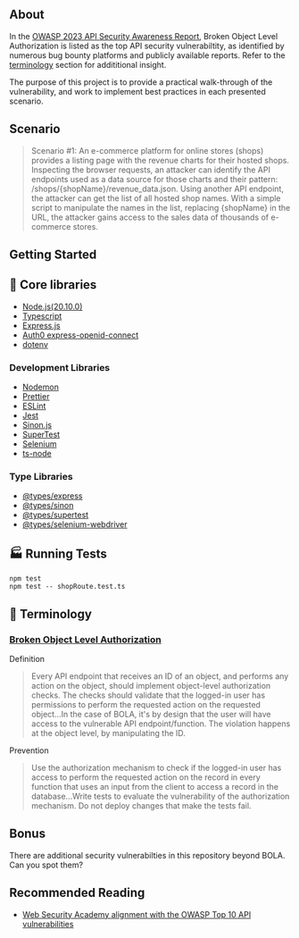 ## About

In the [OWASP 2023 API Security Awareness Report](https://owasp.org/API-Security/editions/2023/en/0x03-introduction/), Broken Object Level Authorization is listed as the top API security vulnerabiltity, as identified by numerous bug bounty platforms and publicly available reports. Refer to the [terminology](#🔖-terminology) section for addititional insight.

The purpose of this project is to provide a practical walk-through of the vulnerability, and work to implement best practices in each presented scenario.

## Scenario

> Scenario #1: An e-commerce platform for online stores (shops) provides a listing page with the revenue charts for their hosted shops. Inspecting the browser requests, an attacker can identify the API endpoints used as a data source for those charts and their pattern: /shops/{shopName}/revenue_data.json. Using another API endpoint, the attacker can get the list of all hosted shop names. With a simple script to manipulate the names in the list, replacing {shopName} in the URL, the attacker gains access to the sales data of thousands of e-commerce stores.

## Getting Started

## 🔧 Core libraries

- [Node.js(20.10.0)](https://nodejs.org/en)
- [Typescript](https://www.typescriptlang.org/)
- [Express.js](https://expressjs.com)
- [Auth0 express-openid-connect](https://www.npmjs.com/package/express-openid-connect)
- [dotenv](https://www.npmjs.com/package/dotenv)

### Development Libraries

- [Nodemon](https://nodemon.io/)
- [Prettier](https://prettier.io/)
- [ESLint](https://eslint.org)
- [Jest](https://jestjs.io)
- [Sinon.js](https://sinonjs.org)
- [SuperTest](https://www.npmjs.com/package/supertest)
- [Selenium](https://www.selenium.dev/selenium/docs/api/javascript/index.html)
- [ts-node](https://www.npmjs.com/package/ts-node)

### Type Libraries

- [@types/express](https://www.npmjs.com/package/@types/express)
- [@types/sinon](https://www.npmjs.com/package/@types/sinon)
- [@types/supertest](https://www.npmjs.com/package/@types/supertest)
- [@types/selenium-webdriver](https://www.npmjs.com/package/@types/selenium-webdriver)

## 🏭 Running Tests

```
npm test
npm test -- shopRoute.test.ts
```

## 🔖 Terminology

### [Broken Object Level Authorization](https://owasp.org/API-Security/editions/2023/en/0xa1-broken-object-level-authorization/)

Definition

> Every API endpoint that receives an ID of an object, and performs any action on the object, should implement object-level authorization checks. The checks should validate that the logged-in user has permissions to perform the requested action on the requested object...In the case of BOLA, it's by design that the user will have access to the vulnerable API endpoint/function. The violation happens at the object level, by manipulating the ID.

Prevention

> Use the authorization mechanism to check if the logged-in user has access to perform the requested action on the record in every function that uses an input from the client to access a record in the database...Write tests to evaluate the vulnerability of the authorization mechanism. Do not deploy changes that make the tests fail.

## Bonus

There are additional security vulnerabilties in this repository beyond BOLA. Can you spot them?

## Recommended Reading

- [Web Security Academy alignment with the OWASP Top 10 API vulnerabilities](https://portswigger.net/web-security/api-testing/top-10-api-vulnerabilities)
